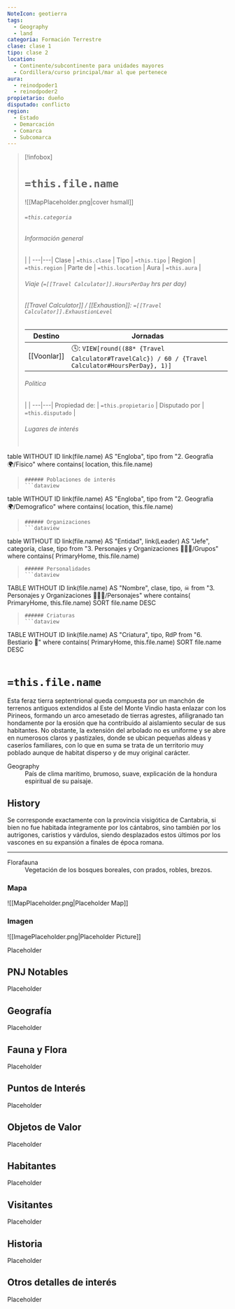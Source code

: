 ```yaml
---
NoteIcon: geotierra
tags:
  - Geography 
  - land 
categoria: Formación Terrestre
clase: clase 1
tipo: clase 2
location: 
  - Continente/subcontinente para unidades mayores
  - Cordillera/curso principal/mar al que pertenece 
aura:
  - reinodpoder1
  - reinodpoder2
propietario: dueño
disputado: conflicto
region:
  - Estado 
  - Demarcación
  - Comarca
  - Subcomarca
---
```


> [!infobox]
> # `=this.file.name`
> ![[MapPlaceholder.png|cover hsmall]]
> ###### `=this.categoria` 
> ###### Información general
>  |   |
> ---|---|
> Clase | `=this.clase` |
> Tipo | `=this.tipo` |
> Region | `=this.region` |
> Parte de | `=this.location` |
> Aura | `=this.aura`  |
> ###### Viaje (`=[[Travel Calculator]].HoursPerDay` hrs per day)
> ###### [[Travel Calculator]]  / [[Exhaustion]]:  `=[[Travel Calculator]].ExhaustionLevel`
> Destino |  Jornadas  |
> ---|---|
> [[Voonlar]] | 🕓: `VIEW[round((88* {Travel Calculator#TravelCalc}) / 60 / {Travel Calculator#HoursPerDay}, 1)]`      |
> ###### Politica
>  |   |
> ---|---|
> Propiedad de: | `=this.propietario` |
> Disputado por | `=this.disputado` |
>###### Lugares de interés
> ```dataview
table WITHOUT ID link(file.name) AS "Engloba",  tipo
from "2. Geografía 🌍/Fisico"
where contains( location, this.file.name)
>```
>###### Poblaciones de interés
> ```dataview
table WITHOUT ID link(file.name) AS "Engloba",  tipo
from "2. Geografía 🌍/Demografico"
where contains( location, this.file.name)
>```
>###### Organizaciones
> ```dataview
table WITHOUT ID link(file.name) AS "Entidad", link(Leader) AS "Jefe", categoría, clase, tipo
from "3. Personajes y Organizaciones 🧑‍🤝‍🧑/Grupos"
where contains( PrimaryHome, this.file.name)
>```
>###### Personalidades 
>```dataview
TABLE WITHOUT ID link(file.name) AS "Nombre", clase, tipo, ☠
from "3. Personajes y Organizaciones 🧑‍🤝‍🧑/Personajes"
where contains( PrimaryHome, this.file.name)
SORT file.name DESC
>```
>###### Criaturas
> ```dataview
TABLE WITHOUT ID link(file.name) AS "Criatura", tipo, RdP
from "6. Bestiario 🐉"
where contains( PrimaryHome, this.file.name)
SORT file.name DESC
>```


# `=this.file.name`
 <section class="wa-section main-content"><p>Esta feraz tierra septentrional queda compuesta por un manchón de terrenos antiguos extendidos al Este del <span class="article-link article-explorer-link entity-link wa-link" data-article-privacy="public" data-article-id="1a3c5c3a-8006-4097-aeee-78e85ad17b03" data-template-type="location" data-article="1a3c5c3a-8006-4097-aeee-78e85ad17b03">Monte Vindio</span> hasta enlazar con los <span class="article-link article-explorer-link entity-link wa-link" data-article-privacy="public" data-article-id="53792d76-7259-443a-a6ce-9b9cf0698386" data-template-type="location" data-article="53792d76-7259-443a-a6ce-9b9cf0698386">Pirineos</span>, formando un arco amesetado de tierras agrestes, afiligranado tan hondamente por la erosión que ha contribuido al aislamiento secular de sus habitantes. No obstante, la extensión del arbolado no es uniforme y se abre en numerosos claros y pastizales, donde se ubican pequeñas aldeas y caseríos familiares, con lo que en suma se trata de un territorio muy poblado aunque de habitat disperso y de muy original carácter.</p></section>  <section data-section-id="geography" class="wa-section public"><dl><dt>Geography</dt><dd>País de clima marítimo, brumoso, suave, explicación de la hondura espiritual de su paisaje.</dd></dl></section><section data-section-id="history" class="wa-section public"><h2>History</h2>
<p>Se corresponde exactamente con la provincia visigótica de Cantabria, si bien no fue habitada íntegramente por los cántabros, sino también por los autrigones, caristios y várdulos, siendo desplazados estos últimos por los vascones en su expansión a finales de época romana.</p><hr /></section><section data-section-id="florafauna" class="wa-section public"><dl><dt>Florafauna</dt><dd>Vegetación de los bosques boreales, con prados, robles, brezos.</dd></dl></section>   

### Mapa
![[MapPlaceholder.png|Placeholder Map]]

### Imagen
![[ImagePlaceholder.png|Placeholder Picture]]

Placeholder

## PNJ Notables
Placeholder

## Geografía
Placeholder

## Fauna y Flora
Placeholder

## Puntos de Interés
Placeholder

## Objetos de Valor
Placeholder

## Habitantes
Placeholder

## Visitantes
Placeholder

## Historia
Placeholder

## Otros detalles de interés
Placeholder

